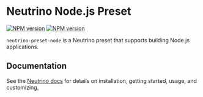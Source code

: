 # Neutrino Node.js Preset
[![NPM version][npm-image]][npm-url] [![NPM version][npm-downloads]][npm-url]

`neutrino-preset-node` is a Neutrino preset that supports building Node.js applications.

## Documentation

See the [Neutrino docs](https://neutrino.js.org/presets/neutrino-preset-node/)
for details on installation, getting started, usage, and customizing.

[npm-image]: https://img.shields.io/npm/v/neutrino-preset-node.svg
[npm-downloads]: https://img.shields.io/npm/dt/neutrino-preset-node.svg
[npm-url]: https://npmjs.org/package/neutrino-preset-node
